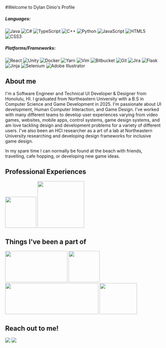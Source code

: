#Welcome to Dylan Dinio's Profile 

##### Languages: 

![Java](https://img.shields.io/badge/java-%23ED8B00.svg?style=for-the-badge&logo=openjdk&logoColor=white) ![C#](https://img.shields.io/badge/c%23-%23239120.svg?style=for-the-badge&logo=c-sharp&logoColor=white)  ![TypeScript](https://img.shields.io/badge/typescript-%23007ACC.svg?style=for-the-badge&logo=typescript&logoColor=white)  ![C++](https://img.shields.io/badge/c++-%2300599C.svg?style=for-the-badge&logo=c%2B%2B&logoColor=white) ![Python](https://img.shields.io/badge/python-3670A0?style=for-the-badge&logo=python&logoColor=ffdd54) ![JavaScript](https://img.shields.io/badge/javascript-%23323330.svg?style=for-the-badge&logo=javascript&logoColor=%23F7DF1E)	![HTML5](https://img.shields.io/badge/html5-%23E34F26.svg?style=for-the-badge&logo=html5&logoColor=white) ![CSS3](https://img.shields.io/badge/css3-%231572B6.svg?style=for-the-badge&logo=css3&logoColor=white)

##### Platforms/Frameworks: 

![React](https://img.shields.io/badge/react-%2320232a.svg?style=for-the-badge&logo=react&logoColor=%2361DAFB) ![Unity](https://img.shields.io/badge/unity-%23000000.svg?style=for-the-badge&logo=unity&logoColor=white) ![Docker](https://img.shields.io/badge/docker-%230db7ed.svg?style=for-the-badge&logo=docker&logoColor=white) ![Yarn](https://img.shields.io/badge/yarn-%232C8EBB.svg?style=for-the-badge&logo=yarn&logoColor=white) ![Vim](https://img.shields.io/badge/VIM-%2311AB00.svg?style=for-the-badge&logo=vim&logoColor=white) ![Bitbucket](https://img.shields.io/badge/bitbucket-%230047B3.svg?style=for-the-badge&logo=bitbucket&logoColor=white) ![Git](https://img.shields.io/badge/git-%23F05033.svg?style=for-the-badge&logo=git&logoColor=white) ![Jira](https://img.shields.io/badge/jira-%230A0FFF.svg?style=for-the-badge&logo=jira&logoColor=white) ![Flask](https://img.shields.io/badge/flask-%23000.svg?style=for-the-badge&logo=flask&logoColor=white) ![Jinja](https://img.shields.io/badge/jinja-white.svg?style=for-the-badge&logo=jinja&logoColor=black) ![Selenium](https://img.shields.io/badge/-selenium-%43B02A?style=for-the-badge&logo=selenium&logoColor=white) ![Adobe Illustrator](https://img.shields.io/badge/adobe%20illustrator-%23FF9A00.svg?style=for-the-badge&logo=adobe%20illustrator&logoColor=white)

## About me
I'm a Software Engineer and Technical UI Developer & Designer from Honolulu, HI. I graduated from Northeastern University with a B.S in Computer Science and Game Development in 2025. I'm passionate about UI development, Human Computer Interaction, and Game Design. I've worked with many different teams to develop user experiences varying from video games, websites, mobile apps, control systems, game design systems, and am love tackling design and development problems for a variety of different users. I've also been an HCI researcher as a art of a lab at Northeastern University researching and developing design frameworks for inclusive game design.

In my spare time I can normally be found at the beach with friends, travelling, cafe hopping, or developing new game ideas. 

## Professional Experiences
<a href="https://www.autonodyne.ai/"><img src="https://drive.google.com/uc?export=view&id=1wa9W6nQ4F_SNrmMZeYR3rp5077aT_imf" width = 100px height = 100px></a>
<a href="https://about.youtube/"> <img src="https://drive.google.com/uc?export=view&id=14ZWlSVbzb9KZnYssD3fgW7eoU-btLN8Q" width = 150px height= 150px></a>

## Things I've been a part of
<a href= "https://www.sandboxnu.com/"><img src="https://drive.google.com/uc?export=view&id=1vOIKrS_o3o2raz29MVIDwxv2mLoifnfm" width = 200px height = 100px></a>
<a href="https://www.instagram.com/nu_honu/"><img src="https://drive.google.com/uc?export=view&id=19xcc1ulDrjNQ_mJ1bPJI-qr3mpfyKT9Y" width = 100px height = 100px></a>
<a href="https://nakupuna.com/2020/05/29/nakupuna-foundation-supports-scholarships-for-native-hawaiian-students/"><img src="https://drive.google.com/uc?export=view&id=1irScDt9YCep-DJmQBhni8GMMEwY8lmUd" width = 300px height =100px margin-left=50px></a>
<a href="https://www.paubox.com/kahikina-stem-scholarship"><img src="https://drive.google.com/uc?export=view&id=1py8-4geQ7jkR-ZSUGx6bxPFoQf6ZWfnD" width = 120 height=100></a>


## Reach out to me!
<a href= "https://www.linkedin.com/in/dylan-dinio/"><img src="https://img.shields.io/badge/linkedin-%230077B5.svg?style=for-the-badge&logo=linkedin&logoColor=white"></a>
<a href="mailto:ddinio2101@gmail.com"><img src="https://img.shields.io/badge/Gmail-D14836?style=for-the-badge&logo=gmail&logoColor=white"></a>
<!--
**dkd2101/dkd2101** is a ✨ _special_ ✨ repository because its `README.md` (this file) appears on your GitHub profile.


